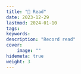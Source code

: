 ```yaml
---
title: "📖 Read"
date: 2023-12-29
lastmod: 2024-01-10
tags:
keywords:
description: "Record read"
cover:
    image: ""
hidemeta: true 
weight: 3
---
```

